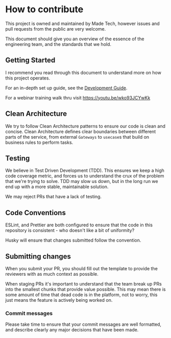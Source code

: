 # How to contribute

This project is owned and maintained by Made Tech, however issues and pull requests from the public are very welcome.

This document should give you an overview of the essence of the engineering team, and the standards that we hold.

## Getting Started

I recommend you read through this document to understand more on how this project operates.

For an in-depth set up guide, see the [Development Guide](docs/development/README.md).

For a webinar training walk thru visit https://youtu.be/wko93JCYwKk

## Clean Architecture

We try to follow Clean Architecture patterns to ensure our code is clean and concise. Clean Architecture defines clear boundaries between different parts of the service, from external `Gateways` to `usecase`s that build on business rules to perform tasks.

## Testing

We believe in Test Driven Development (TDD). This ensures we keep a high code coverage metric, and forces us to understand the crux of the problem that we're trying to solve. TDD may slow us down, but in the long run we end up with a more stable, maintainable solution.

We may reject PRs that have a lack of testing.

## Code Conventions

ESLint, and Prettier are both configured to ensure that the code in this repository is consistent - who doesn't like a bit of uniformity?

Husky will ensure that changes submitted follow the convention.

## Submitting changes

When you submit your PR, you should fill out the template to provide the reviewers with as much context as possible.

When staging PRs it's important to understand that the team break up PRs into the smallest chunks that provide value possible. This may mean there is some amount of time that dead code is in the platform, not to worry, this just means the feature is actively being worked on.

### Commit messages

Please take time to ensure that your commit messages are well formatted, and describe clearly any major decisions that have been made.
